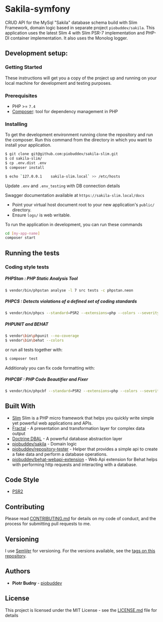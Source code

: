 # Sakila-symfony

CRUD API for the MySql "Sakila" database schema build with Slim Framework, domain logic based in separate project `piobuddev/sakila`.
This application uses the latest Slim 4 with Slim PSR-7 implementation and PHP-DI container implementation. It also uses the Monolog logger.

## Development setup:
### Getting Started

These instructions will get you a copy of the project up and running on your local machine for development and testing purposes.

### Prerequisites
* PHP >= `7.4`
* [Composer](https://getcomposer.org/): tool for dependency management in PHP

### Installing

To get the development environment running clone the repository and run the composer.
Run this command from the directory in which you want to install your application.

```sh
$ git clone git@github.com:piobuddev/sakila-slim.git
$ cd sakila-slim/
$ cp .env.dist .env
$ composer install
```

```sh
$ echo `127.0.0.1    sakila-slim.local` >> /etc/hosts
```

Update `.env` and `.env_testing` with DB connection details

Swagger documentation available at `https://sakila-slim.local/docs`

* Point your virtual host document root to your new application's `public/` directory.
* Ensure `logs/` is web writable.

To run the application in development, you can run these commands 

```bash
cd [my-app-name]
composer start
```

## Running the tests

### Coding style tests
##### PHPStan : PHP Static Analysis Tool

```sh
$ vendor/bin/phpstan analyse -l 7 src tests -c phpstan.neon
```
##### PHPCS : Detects violations of a defined set of coding standards

```sh
$ vendor/bin/phpcs --standard=PSR2 --extensions=php --colors --severity=1 src
```

##### PHPUNIT and BEHAT
```sh
$ vendor\bin\phpunit --no-coverage
$ vendor\bin\behat --colors
```

or run all tests together with:
```sh
$ composer test
```

Additionaly you can fix code formatting with:
##### PHPCBF : PHP Code Beautifier and Fixer

```sh
$ vendor/bin/phpcbf --standard=PSR2 --extensions=php --colors --severity=1 src
```

## Built With
* [Slim](http://www.slimframework.com/) Slim is a PHP micro framework that helps you quickly write simple yet powerful web applications and APIs.
* [Fractal](https://fractal.thephpleague.com/) - A presentation and transformation layer for complex data output
* [Doctrine DBAL](https://www.doctrine-project.org/projects/orm.html) - A powerful database abstraction layer
* [piobuddev/sakila](https://github.com/piobuddev/sakila) - Domain logic
* [piobuddev/repository-tester](https://github.com/piobuddev/repository-tester) - Helper that provides a simple api to create a fake data and perform a database operations.
* [piobuddev/behat-webapi-extension](https://github.com/piobuddev/behat-webapi-extension) -  Web Api extension for Behat helps with performing http requests and interacting with a database.

## Code Style
* [PSR2](https://www.php-fig.org/psr/psr-2/)

## Contributing

Please read [CONTRIBUTING.md](https://gist.github.com/piobuddev/c04b7341f68da9718907cb593012d746) for details on my code of conduct, and the process for submitting pull requests to me.

## Versioning

I use [SemVer](http://semver.org/) for versioning. For the versions available, see the [tags on this repository](https://github.com/piobuddev/sakila-slim/tags). 

## Authors

* **Piotr Budny** - [piobuddev](https://github.com/piobuddev)

## License

This project is licensed under the MIT License - see the [LICENSE.md](https://github.com/piobuddev/sakila-slim/blob/master/LICENSE.md) file for details
